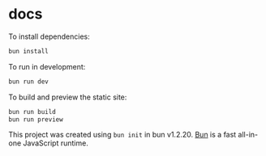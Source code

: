 # docs

To install dependencies:

```bash
bun install
```

To run in development:

```bash
bun run dev
```

To build and preview the static site:

```bash
bun run build
bun run preview
```

This project was created using `bun init` in bun v1.2.20. [Bun](https://bun.com) is a fast all-in-one JavaScript runtime.

